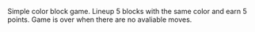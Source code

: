 Simple color block game. Lineup 5 blocks with the same color
and earn 5 points. Game is over when there are no avaliable moves.
